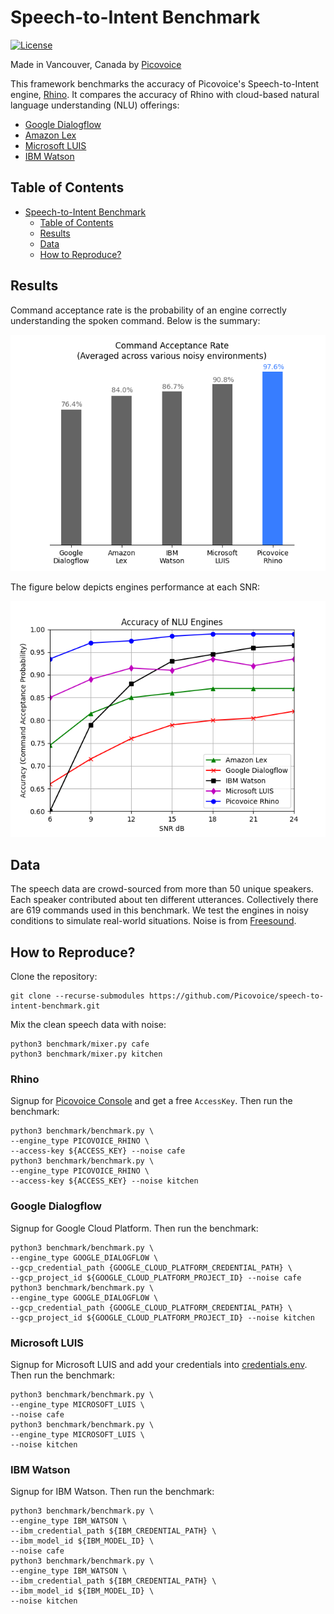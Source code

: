 # Speech-to-Intent Benchmark

[![License](https://img.shields.io/badge/License-Apache%202.0-blue.svg)](https://github.com/Picovoice/speech-to-intent-benchmark/blob/master/LICENSE)

Made in Vancouver, Canada by [Picovoice](https://picovoice.ai)

This framework benchmarks the accuracy of Picovoice's Speech-to-Intent engine, [Rhino](https://github.com/Picovoice/rhino).
It compares the accuracy of Rhino with cloud-based natural language understanding (NLU) offerings:

- [Google Dialogflow](https://dialogflow.com/)
- [Amazon Lex](https://aws.amazon.com/lex/)
- [Microsoft LUIS](https://www.luis.ai/)
- [IBM Watson](https://www.ibm.com/watson)

## Table of Contents

- [Speech-to-Intent Benchmark](#speech-to-intent-benchmark)
  - [Table of Contents](#table-of-contents)
  - [Results](#results)
  - [Data](#data)
  - [How to Reproduce?](#how-to-reproduce)

## Results

Command acceptance rate is the probability of an engine correctly understanding the spoken command. Below is the summary:

![](data/misc/result-summary.png)

The figure below depicts engines performance at each SNR:

![](data/misc/result.png)

## Data

The speech data are crowd-sourced from more than 50 unique speakers. Each speaker contributed about ten different utterances.
Collectively there are 619 commands used in this benchmark. We test the engines in noisy conditions to simulate real-world situations. Noise is from [Freesound](https://freesound.org/).

## How to Reproduce?

Clone the repository:

```console
git clone --recurse-submodules https://github.com/Picovoice/speech-to-intent-benchmark.git
```

Mix the clean speech data with noise:

```console
python3 benchmark/mixer.py cafe
python3 benchmark/mixer.py kitchen
```

### Rhino

Signup for [Picovoice Console](https://console.picovoice.ai/) and get a free `AccessKey`. Then run the benchmark:

```console
python3 benchmark/benchmark.py \
--engine_type PICOVOICE_RHINO \
--access-key ${ACCESS_KEY} --noise cafe
python3 benchmark/benchmark.py \
--engine_type PICOVOICE_RHINO \
--access-key ${ACCESS_KEY} --noise kitchen
```

### Google Dialogflow

Signup for Google Cloud Platform. Then run the benchmark:

```console
python3 benchmark/benchmark.py \
--engine_type GOOGLE_DIALOGFLOW \
--gcp_credential_path {GOOGLE_CLOUD_PLATFORM_CREDENTIAL_PATH} \
--gcp_project_id ${GOOGLE_CLOUD_PLATFORM_PROJECT_ID} --noise cafe
python3 benchmark/benchmark.py \
--engine_type GOOGLE_DIALOGFLOW \
--gcp_credential_path {GOOGLE_CLOUD_PLATFORM_CREDENTIAL_PATH} \
--gcp_project_id ${GOOGLE_CLOUD_PLATFORM_PROJECT_ID} --noise kitchen
```

### Microsoft LUIS

Signup for Microsoft LUIS and add your credentials into [credentials.env](/data/luis/credentials.env). Then run the
benchmark:

```console
python3 benchmark/benchmark.py \
--engine_type MICROSOFT_LUIS \
--noise cafe
python3 benchmark/benchmark.py \
--engine_type MICROSOFT_LUIS \
--noise kitchen
```

### IBM Watson

Signup for IBM Watson. Then run the benchmark:

```console
python3 benchmark/benchmark.py \
--engine_type IBM_WATSON \
--ibm_credential_path ${IBM_CREDENTIAL_PATH} \
--ibm_model_id ${IBM_MODEL_ID} \
--noise cafe
python3 benchmark/benchmark.py \
--engine_type IBM_WATSON \
--ibm_credential_path ${IBM_CREDENTIAL_PATH} \
--ibm_model_id ${IBM_MODEL_ID} \
--noise kitchen
```
